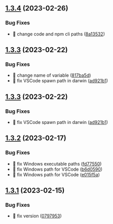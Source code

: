 ## [1.3.4](https://github.com/Exlint/cli/compare/v1.3.3...v1.3.4) (2023-02-26)


### Bug Fixes

* 🐞 change code and npm cli paths ([8a13532](https://github.com/Exlint/cli/commit/8a1353258518320ee0aa6305b0cd57f7a2e635d6))

## [1.3.3](https://github.com/Exlint/cli/compare/v1.3.2...v1.3.3) (2023-02-22)


### Bug Fixes

* 🐞 change name of variable ([817ba5d](https://github.com/Exlint/cli/commit/817ba5dd14bdac19946f66a36a594e59f87b0e4c))
* 🐞 fix VSCode spawn path in darwin ([ad921b1](https://github.com/Exlint/cli/commit/ad921b13bcbeab8ba07a7ec0e39e7e8900c5d939))

## [1.3.3](https://github.com/Exlint/cli/compare/v1.3.2...v1.3.3) (2023-02-22)


### Bug Fixes

* 🐞 fix VSCode spawn path in darwin ([ad921b1](https://github.com/Exlint/cli/commit/ad921b13bcbeab8ba07a7ec0e39e7e8900c5d939))

## [1.3.2](https://github.com/Exlint/cli/compare/v1.3.1...v1.3.2) (2023-02-17)


### Bug Fixes

* 🐞 fix Windows executable paths ([fd77550](https://github.com/Exlint/cli/commit/fd77550d2571310fd5dc4ab78345b45baab860f3))
* 🐞 fix Windows path for VSCode ([b6d0590](https://github.com/Exlint/cli/commit/b6d05907e75b77de0042f6626cd98dc3e1378a85))
* 🐞 fix Windows path for VSCode ([e015f5a](https://github.com/Exlint/cli/commit/e015f5a72d456debdeedc73ea91d6b26805e2edd))

## [1.3.1](https://github.com/Exlint/cli/compare/v1.3.0...v1.3.1) (2023-02-15)


### Bug Fixes

* 🐞 fix version ([0797953](https://github.com/Exlint/cli/commit/079795356038734a3ed05b6b1acfbeb77aa0b7f1))
